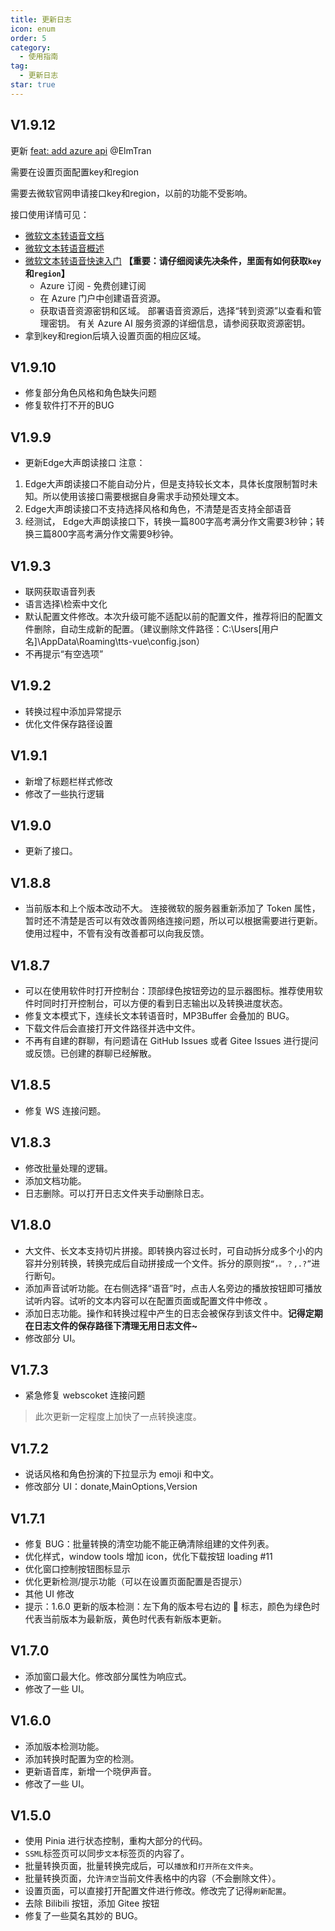 ```yaml
---
title: 更新日志
icon: enum
order: 5
category:
  - 使用指南
tag:
  - 更新日志
star: true
---
```


## V1.9.12

更新 [feat: add azure api](https://github.com/LokerL/tts-vue/commit/557129974b370753caa22b4b4188b37900ab5cd3) @ElmTran

需要在设置页面配置key和region

需要去微软官网申请接口key和region，以前的功能不受影响。

接口使用详情可见：

- [微软文本转语音文档](https://learn.microsoft.com/zh-cn/azure/ai-services/speech-service/index-text-to-speech)
- [微软文本转语音概述](https://learn.microsoft.com/zh-cn/azure/ai-services/speech-service/text-to-speech)
- [微软文本转语音快速入门](https://learn.microsoft.com/zh-cn/azure/ai-services/speech-service/get-started-text-to-speech?tabs=windows%2Cterminal&pivots=programming-language-javascript#prerequisites) **【重要：请仔细阅读先决条件，里面有如何获取`key`和`region`】**
  - Azure 订阅 - 免费创建订阅
  - 在 Azure 门户中创建语音资源。
  - 获取语音资源密钥和区域。 部署语音资源后，选择“转到资源”以查看和管理密钥。 有关 Azure AI 服务资源的详细信息，请参阅获取资源密钥。
- 拿到key和region后填入设置页面的相应区域。

## V1.9.10

- 修复部分角色风格和角色缺失问题
- 修复软件打不开的BUG

## V1.9.9

- 更新Edge大声朗读接口
注意：

1. Edge大声朗读接口不能自动分片，但是支持较长文本，具体长度限制暂时未知。所以使用该接口需要根据自身需求手动预处理文本。
2. Edge大声朗读接口不支持选择风格和角色，不清楚是否支持全部语音
3. 经测试， Edge大声朗读接口下，转换一篇800字高考满分作文需要3秒钟；转换三篇800字高考满分作文需要9秒钟。

## V1.9.3

- 联网获取语音列表
- 语言选择\检索中文化
- 默认配置文件修改。本次升级可能不适配以前的配置文件，推荐将旧的配置文件删除，自动生成新的配置。（建议删除文件路径：C:\Users[用户名]\AppData\Roaming\tts-vue\config.json）
- 不再提示“有空选项”

## V1.9.2

- 转换过程中添加异常提示
- 优化文件保存路径设置

## V1.9.1

- 新增了标题栏样式修改
- 修改了一些执行逻辑

## V1.9.0

- 更新了接口。

## V1.8.8

- 当前版本和上个版本改动不大。
  连接微软的服务器重新添加了 Token 属性，暂时还不清楚是否可以有效改善网络连接问题，所以可以根据需要进行更新。
  使用过程中，不管有没有改善都可以向我反馈。

## V1.8.7

- 可以在使用软件时打开控制台：顶部绿色按钮旁边的显示器图标。推荐使用软件时同时打开控制台，可以方便的看到日志输出以及转换进度状态。
- 修复文本模式下，连续长文本转语音时，MP3Buffer 会叠加的 BUG。
- 下载文件后会直接打开文件路径并选中文件。
- 不再有自建的群聊，有问题请在 GitHub Issues 或者 Gitee Issues 进行提问或反馈。已创建的群聊已经解散。

## V1.8.5

- 修复 WS 连接问题。

## V1.8.3

- 修改批量处理的逻辑。
- 添加文档功能。
- 日志删除。可以打开日志文件夹手动删除日志。

## V1.8.0

- 大文件、长文本支持切片拼接。即转换内容过长时，可自动拆分成多个小的内容并分别转换，转换完成后自动拼接成一个文件。拆分的原则按`“，。？,.?”`进行断句。
- 添加声音试听功能。在右侧选择“语音”时，点击人名旁边的播放按钮即可播放试听内容。试听的文本内容可以在配置页面或配置文件中修改 。
- 添加日志功能。操作和转换过程中产生的日志会被保存到该文件中。**记得定期在日志文件的保存路径下清理无用日志文件~**
- 修改部分 UI。

## V1.7.3

- 紧急修复 webscoket 连接问题

> 此次更新一定程度上加快了一点转换速度。

## V1.7.2

- 说话风格和角色扮演的下拉显示为 emoji 和中文。
- 修改部分 UI：donate,MainOptions,Version

## V1.7.1

- 修复 BUG：批量转换的清空功能不能正确清除组建的文件列表。
- 优化样式，window tools 增加 icon，优化下载按钮 loading #11
- 优化窗口控制按钮图标显示
- 优化更新检测/提示功能（可以在设置页面配置是否提示）
- 其他 UI 修改
- 提示：1.6.0 更新的版本检测：左下角的版本号右边的 :arrows_counterclockwise: 标志，颜色为绿色时代表当前版本为最新版，黄色时代表有新版本更新。

## V1.7.0

- 添加窗口最大化。修改部分属性为响应式。
- 修改了一些 UI。

## V1.6.0

- 添加版本检测功能。
- 添加转换时配置为空的检测。
- 更新语音库，新增一个晓伊声音。
- 修改了一些 UI。

## V1.5.0

- 使用 Pinia 进行状态控制，重构大部分的代码。
- `SSML`标签页可以同步`文本`标签页的内容了。
- 批量转换页面，批量转换完成后，可以`播放`和`打开所在文件夹`。
- 批量转换页面，允许`清空`当前文件表格中的内容（不会删除文件）。
- 设置页面，可以直接打开配置文件进行修改。修改完了记得`刷新配置`。
- 去除 Bilibili 按钮，添加 Gitee 按钮
- 修复了一些莫名其妙的 BUG。
